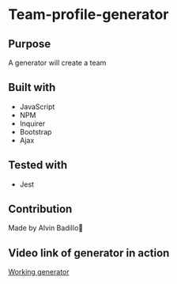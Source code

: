 # Team-profile-generator

## Purpose
A generator will create a team 

## Built with
* JavaScript
* NPM
* Inquirer
* Bootstrap
* Ajax

## Tested with
* Jest

## Contribution 
Made by Alvin Badillo🙉

## Video link of generator in action
[Working generator](https://drive.google.com/file/d/1X-nG3tjumXrC52Gs0p0G6k_RtTs87omZ/view)